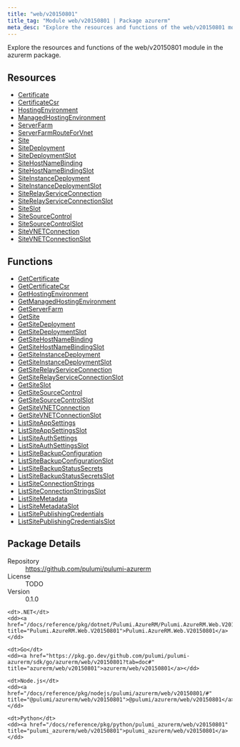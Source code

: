 ```yaml
---
title: "web/v20150801"
title_tag: "Module web/v20150801 | Package azurerm"
meta_desc: "Explore the resources and functions of the web/v20150801 module in the azurerm package."
---
```


<!-- WARNING: this file was generated by Pulumi Docs Generator. -->
<!-- Do not edit by hand unless you're certain you know what you are doing! -->

Explore the resources and functions of the web/v20150801 module in the azurerm package.

<h2 id="resources">Resources</h2>
<ul class="api">
    <li><a href="certificate" title="Certificate"><span class="symbol resource"></span>Certificate</a></li>
    <li><a href="certificatecsr" title="CertificateCsr"><span class="symbol resource"></span>CertificateCsr</a></li>
    <li><a href="hostingenvironment" title="HostingEnvironment"><span class="symbol resource"></span>HostingEnvironment</a></li>
    <li><a href="managedhostingenvironment" title="ManagedHostingEnvironment"><span class="symbol resource"></span>ManagedHostingEnvironment</a></li>
    <li><a href="serverfarm" title="ServerFarm"><span class="symbol resource"></span>ServerFarm</a></li>
    <li><a href="serverfarmrouteforvnet" title="ServerFarmRouteForVnet"><span class="symbol resource"></span>ServerFarmRouteForVnet</a></li>
    <li><a href="site" title="Site"><span class="symbol resource"></span>Site</a></li>
    <li><a href="sitedeployment" title="SiteDeployment"><span class="symbol resource"></span>SiteDeployment</a></li>
    <li><a href="sitedeploymentslot" title="SiteDeploymentSlot"><span class="symbol resource"></span>SiteDeploymentSlot</a></li>
    <li><a href="sitehostnamebinding" title="SiteHostNameBinding"><span class="symbol resource"></span>SiteHostNameBinding</a></li>
    <li><a href="sitehostnamebindingslot" title="SiteHostNameBindingSlot"><span class="symbol resource"></span>SiteHostNameBindingSlot</a></li>
    <li><a href="siteinstancedeployment" title="SiteInstanceDeployment"><span class="symbol resource"></span>SiteInstanceDeployment</a></li>
    <li><a href="siteinstancedeploymentslot" title="SiteInstanceDeploymentSlot"><span class="symbol resource"></span>SiteInstanceDeploymentSlot</a></li>
    <li><a href="siterelayserviceconnection" title="SiteRelayServiceConnection"><span class="symbol resource"></span>SiteRelayServiceConnection</a></li>
    <li><a href="siterelayserviceconnectionslot" title="SiteRelayServiceConnectionSlot"><span class="symbol resource"></span>SiteRelayServiceConnectionSlot</a></li>
    <li><a href="siteslot" title="SiteSlot"><span class="symbol resource"></span>SiteSlot</a></li>
    <li><a href="sitesourcecontrol" title="SiteSourceControl"><span class="symbol resource"></span>SiteSourceControl</a></li>
    <li><a href="sitesourcecontrolslot" title="SiteSourceControlSlot"><span class="symbol resource"></span>SiteSourceControlSlot</a></li>
    <li><a href="sitevnetconnection" title="SiteVNETConnection"><span class="symbol resource"></span>SiteVNETConnection</a></li>
    <li><a href="sitevnetconnectionslot" title="SiteVNETConnectionSlot"><span class="symbol resource"></span>SiteVNETConnectionSlot</a></li>
</ul>

<h2 id="functions">Functions</h2>
<ul class="api">
    <li><a href="getcertificate" title="GetCertificate"><span class="symbol function"></span>GetCertificate</a></li>
    <li><a href="getcertificatecsr" title="GetCertificateCsr"><span class="symbol function"></span>GetCertificateCsr</a></li>
    <li><a href="gethostingenvironment" title="GetHostingEnvironment"><span class="symbol function"></span>GetHostingEnvironment</a></li>
    <li><a href="getmanagedhostingenvironment" title="GetManagedHostingEnvironment"><span class="symbol function"></span>GetManagedHostingEnvironment</a></li>
    <li><a href="getserverfarm" title="GetServerFarm"><span class="symbol function"></span>GetServerFarm</a></li>
    <li><a href="getsite" title="GetSite"><span class="symbol function"></span>GetSite</a></li>
    <li><a href="getsitedeployment" title="GetSiteDeployment"><span class="symbol function"></span>GetSiteDeployment</a></li>
    <li><a href="getsitedeploymentslot" title="GetSiteDeploymentSlot"><span class="symbol function"></span>GetSiteDeploymentSlot</a></li>
    <li><a href="getsitehostnamebinding" title="GetSiteHostNameBinding"><span class="symbol function"></span>GetSiteHostNameBinding</a></li>
    <li><a href="getsitehostnamebindingslot" title="GetSiteHostNameBindingSlot"><span class="symbol function"></span>GetSiteHostNameBindingSlot</a></li>
    <li><a href="getsiteinstancedeployment" title="GetSiteInstanceDeployment"><span class="symbol function"></span>GetSiteInstanceDeployment</a></li>
    <li><a href="getsiteinstancedeploymentslot" title="GetSiteInstanceDeploymentSlot"><span class="symbol function"></span>GetSiteInstanceDeploymentSlot</a></li>
    <li><a href="getsiterelayserviceconnection" title="GetSiteRelayServiceConnection"><span class="symbol function"></span>GetSiteRelayServiceConnection</a></li>
    <li><a href="getsiterelayserviceconnectionslot" title="GetSiteRelayServiceConnectionSlot"><span class="symbol function"></span>GetSiteRelayServiceConnectionSlot</a></li>
    <li><a href="getsiteslot" title="GetSiteSlot"><span class="symbol function"></span>GetSiteSlot</a></li>
    <li><a href="getsitesourcecontrol" title="GetSiteSourceControl"><span class="symbol function"></span>GetSiteSourceControl</a></li>
    <li><a href="getsitesourcecontrolslot" title="GetSiteSourceControlSlot"><span class="symbol function"></span>GetSiteSourceControlSlot</a></li>
    <li><a href="getsitevnetconnection" title="GetSiteVNETConnection"><span class="symbol function"></span>GetSiteVNETConnection</a></li>
    <li><a href="getsitevnetconnectionslot" title="GetSiteVNETConnectionSlot"><span class="symbol function"></span>GetSiteVNETConnectionSlot</a></li>
    <li><a href="listsiteappsettings" title="ListSiteAppSettings"><span class="symbol function"></span>ListSiteAppSettings</a></li>
    <li><a href="listsiteappsettingsslot" title="ListSiteAppSettingsSlot"><span class="symbol function"></span>ListSiteAppSettingsSlot</a></li>
    <li><a href="listsiteauthsettings" title="ListSiteAuthSettings"><span class="symbol function"></span>ListSiteAuthSettings</a></li>
    <li><a href="listsiteauthsettingsslot" title="ListSiteAuthSettingsSlot"><span class="symbol function"></span>ListSiteAuthSettingsSlot</a></li>
    <li><a href="listsitebackupconfiguration" title="ListSiteBackupConfiguration"><span class="symbol function"></span>ListSiteBackupConfiguration</a></li>
    <li><a href="listsitebackupconfigurationslot" title="ListSiteBackupConfigurationSlot"><span class="symbol function"></span>ListSiteBackupConfigurationSlot</a></li>
    <li><a href="listsitebackupstatussecrets" title="ListSiteBackupStatusSecrets"><span class="symbol function"></span>ListSiteBackupStatusSecrets</a></li>
    <li><a href="listsitebackupstatussecretsslot" title="ListSiteBackupStatusSecretsSlot"><span class="symbol function"></span>ListSiteBackupStatusSecretsSlot</a></li>
    <li><a href="listsiteconnectionstrings" title="ListSiteConnectionStrings"><span class="symbol function"></span>ListSiteConnectionStrings</a></li>
    <li><a href="listsiteconnectionstringsslot" title="ListSiteConnectionStringsSlot"><span class="symbol function"></span>ListSiteConnectionStringsSlot</a></li>
    <li><a href="listsitemetadata" title="ListSiteMetadata"><span class="symbol function"></span>ListSiteMetadata</a></li>
    <li><a href="listsitemetadataslot" title="ListSiteMetadataSlot"><span class="symbol function"></span>ListSiteMetadataSlot</a></li>
    <li><a href="listsitepublishingcredentials" title="ListSitePublishingCredentials"><span class="symbol function"></span>ListSitePublishingCredentials</a></li>
    <li><a href="listsitepublishingcredentialsslot" title="ListSitePublishingCredentialsSlot"><span class="symbol function"></span>ListSitePublishingCredentialsSlot</a></li>
</ul>

<h2 id="package-details">Package Details</h2>
<dl class="package-details">
	<dt>Repository</dt>
	<dd><a href="https://github.com/pulumi/pulumi-azurerm">https://github.com/pulumi/pulumi-azurerm</a></dd>
	<dt>License</dt>
	<dd>TODO</dd>
	<dt>Version</dt>
	<dd>0.1.0</dd>
</dl>



<dl class="tabular">

    <dt>.NET</dt>
    <dd><a href="/docs/reference/pkg/dotnet/Pulumi.AzureRM/Pulumi.AzureRM.Web.V20150801.html" title="Pulumi.AzureRM.Web.V20150801">Pulumi.AzureRM.Web.V20150801</a></dd>

    <dt>Go</dt>
    <dd><a href="https://pkg.go.dev/github.com/pulumi/pulumi-azurerm/sdk/go/azurerm/web/v20150801?tab=doc#" title="azurerm/web/v20150801">azurerm/web/v20150801</a></dd>

    <dt>Node.js</dt>
    <dd><a href="/docs/reference/pkg/nodejs/pulumi/azurerm/web/v20150801/#" title="@pulumi/azurerm/web/v20150801">@pulumi/azurerm/web/v20150801</a></dd>

    <dt>Python</dt>
    <dd><a href="/docs/reference/pkg/python/pulumi_azurerm/web/v20150801" title="pulumi_azurerm/web/v20150801">pulumi_azurerm/web/v20150801</a></dd>

</dl>

